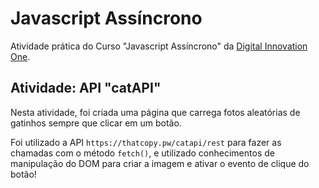 

# Javascript Assíncrono

Atividade prática do Curso "Javascript Assíncrono" da [Digital Innovation One](https://digitalinnovation.one/).

## Atividade: API "catAPI"

Nesta atividade, foi criada uma página que carrega fotos aleatórias de gatinhos sempre que clicar em um botão.

Foi utilizado a API `https://thatcopy.pw/catapi/rest` para fazer as chamadas com o método `fetch()`, e utilizado conhecimentos de manipulação do DOM para criar a imagem e ativar o evento de clique do botão!

